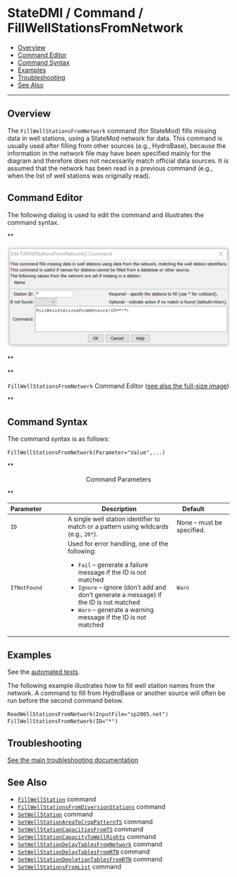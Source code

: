 # StateDMI / Command / FillWellStationsFromNetwork #

* [Overview](#overview)
* [Command Editor](#command-editor)
* [Command Syntax](#command-syntax)
* [Examples](#examples)
* [Troubleshooting](#troubleshooting)
* [See Also](#see-also)

-------------------------

## Overview ##

The `FillWellStationsFromNetwork` command (for StateMod)
fills missing data in well stations, using a StateMod network for data.
This command is usually used after filling from other sources (e.g., HydroBase),
because the information in the network file may have been specified mainly
for the diagram and therefore does not necessarily match official data sources.
It is assumed that the network has been read in a previous command
(e.g., when the list of well stations was originally read).

## Command Editor ##

The following dialog is used to edit the command and illustrates the command syntax.

**<p style="text-align: center;">
![FillWellStationsFromNetwork command editor](FillWellStationsFromNetwork.png)
</p>**

**<p style="text-align: center;">
`FillWellStationsFromNetwork` Command Editor (<a href="../FillWellStationsFromNetwork.png">see also the full-size image</a>)
</p>**

## Command Syntax ##

The command syntax is as follows:

```text
FillWellStationsFromNetwork(Parameter="Value",...)
```
**<p style="text-align: center;">
Command Parameters
</p>**

| **Parameter**&nbsp;&nbsp;&nbsp;&nbsp;&nbsp;&nbsp;&nbsp;&nbsp;&nbsp;&nbsp;&nbsp;&nbsp; | **Description** | **Default**&nbsp;&nbsp;&nbsp;&nbsp;&nbsp;&nbsp;&nbsp;&nbsp;&nbsp;&nbsp; |
| --------------|-----------------|----------------- |
| `ID` | A single well station identifier to match or a pattern using wildcards (e.g., `20*`). | None – must be specified. |
| `IfNotFound` | Used for error handling, one of the following:<ul><li>`Fail` – generate a failure message if the ID is not matched</li><li>`Ignore` – ignore (don’t add and don’t generate a message) if the ID is not matched</li><li>`Warn` – generate a warning message if the ID is not matched</li></ul> | `Warn` |

## Examples ##

See the [automated tests](https://github.com/OpenCDSS/cdss-app-statedmi-test/tree/master/test/regression/commands/FillWellStationsFromNetwork).

The following example illustrates how to fill well station names from the network.  A command to fill from HydroBase or another source will often be run before the second command below.

```
ReadWellStationsFromNetwork(InputFile="sp2005.net")
FillWellStationsFromNetwork(ID="*")
```

## Troubleshooting ##

[See the main troubleshooting documentation](../../troubleshooting/troubleshooting.md)

## See Also ##

* [`FillWellStation`](../FillWellStation/FillWellStation.md) command
* [`FillWellStationsFromDiversionStations`](../FillWellStationsFromDiversionStations/FillWellStationsFromDiversionStations.md) command
* [`SetWellStation`](../SetWellStation/SetWellStation.md) command
* [`SetWellStationAreaToCropPatternTS`](../SetWellStationAreaToCropPatternTS/SetWellStationAreaToCropPatternTS.md) command
* [`SetWellStationCapacitiesFromTS`](../SetWellStationCapacitiesFromTS/SetWellStationCapacitiesFromTS.md) command
* [`SetWellStationCapacityToWellRights`](../SetWellStationCapacityToWellRights/SetWellStationCapacityToWellRights.md) command
* [`SetWellStationDelayTablesFromNetwork`](../SetWellStationDelayTablesFromNetwork/SetWellStationDelayTablesFromNetwork.md) command
* [`SetWellStationDelayTablesFromRTN`](../SetWellStationDelayTablesFromRTN/SetWellStationDelayTablesFromRTN.md) command
* [`SetWellStationDepletionTablesFromRTN`](../SetWellStationDepletionTablesFromRTN/SetWellStationDepletionTablesFromRTN.md) command
* [`SetWellStationsFromList`](../SetWellStationsFromList/SetWellStationsFromList.md) command
